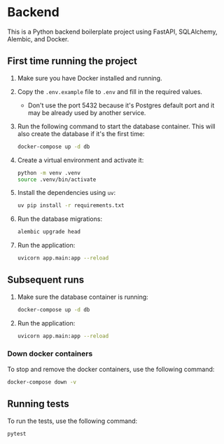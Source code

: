 # Backend

This is a Python backend boilerplate project using FastAPI, SQLAlchemy, Alembic, and Docker.

## First time running the project

1.  Make sure you have Docker installed and running.
2.  Copy the `.env.example` file to `.env` and fill in the required values.
    - Don't use the port 5432 because it's Postgres default port and it may be already used by another service.
3.  Run the following command to start the database container. This will also create the database if it's the first time:

    ```bash
    docker-compose up -d db
    ```

4.  Create a virtual environment and activate it:

    ```bash
    python -m venv .venv
    source .venv/bin/activate
    ```

5.  Install the dependencies using `uv`:

    ```bash
    uv pip install -r requirements.txt
    ```

6.  Run the database migrations:

    ```bash
    alembic upgrade head
    ```

7.  Run the application:

    ```bash
    uvicorn app.main:app --reload
    ```

## Subsequent runs

1.  Make sure the database container is running:

    ```bash
    docker-compose up -d db
    ```

2.  Run the application:

    ```bash
    uvicorn app.main:app --reload
    ```

### Down docker containers

To stop and remove the docker containers, use the following command:

```bash
docker-compose down -v
```

## Running tests

To run the tests, use the following command:

```bash
pytest
```
